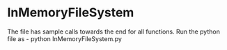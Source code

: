 # InMemoryFileSystem

The file has sample calls towards the end for all functions.
Run the python file as 
      - python InMemoryFileSystem.py
